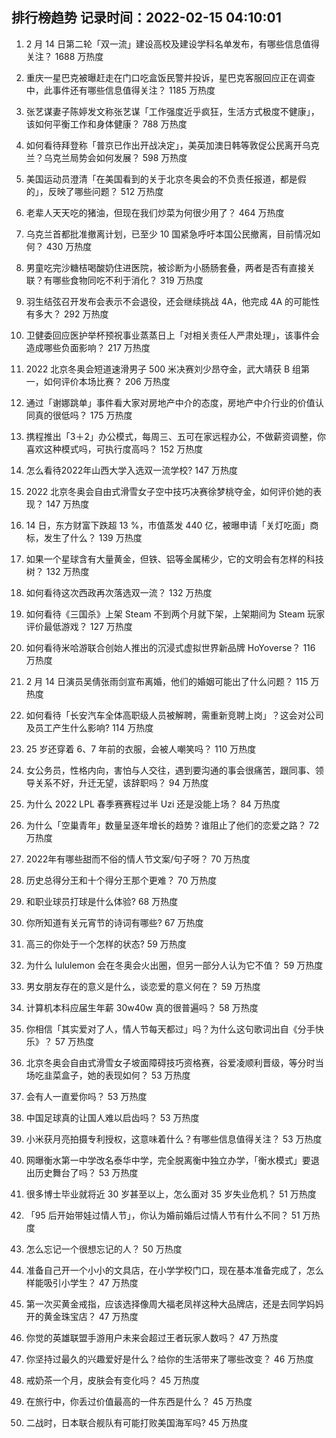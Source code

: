 
## 排行榜趋势 记录时间：2022-02-15 04:10:01
  
  1. 2 月 14 日第二轮「双一流」建设高校及建设学科名单发布，有哪些信息值得关注？ 1688 万热度
    
  2. 重庆一星巴克被曝赶走在门口吃盒饭民警并投诉，星巴克客服回应正在调查中，此事件还有哪些信息值得关注？ 1185 万热度
    
  3. 张艺谋妻子陈婷发文称张艺谋「工作强度近乎疯狂，生活方式极度不健康」，该如何平衡工作和身体健康？ 788 万热度
    
  4. 如何看待拜登称「普京已作出开战决定」，美英加澳日韩等敦促公民离开乌克兰？乌克兰局势会如何发展？ 598 万热度
    
  5. 美国运动员澄清「在美国看到的关于北京冬奥会的不负责任报道，都是假的」，反映了哪些问题？ 512 万热度
    
  6. 老辈人天天吃的猪油，但现在我们炒菜为何很少用了？ 464 万热度
    
  7. 乌克兰首都批准撤离计划，已至少 10 国紧急呼吁本国公民撤离，目前情况如何？ 430 万热度
    
  8. 男童吃完沙糖桔喝酸奶住进医院，被诊断为小肠肠套叠，两者是否有直接关联？有哪些食物同吃不利于消化？ 319 万热度
    
  9. 羽生结弦召开发布会表示不会退役，还会继续挑战 4A，他完成 4A 的可能性有多大？ 292 万热度
    
  10. 卫健委回应医护举杯预祝事业蒸蒸日上「对相关责任人严肃处理」，该事件会造成哪些负面影响？ 217 万热度
    
  11. 2022 北京冬奥会短道速滑男子 500 米决赛刘少昂夺金，武大靖获 B 组第一，如何评价本场比赛？ 206 万热度
    
  12. 通过「谢娜跳单」事件看大家对房地产中介的态度，房地产中介行业的价值认同真的很低吗？ 175 万热度
    
  13. 携程推出「3＋2」办公模式，每周三、五可在家远程办公，不做薪资调整，你喜欢这种模式吗，可执行度高吗？ 152 万热度
    
  14. 怎么看待2022年山西大学入选双一流学校? 147 万热度
    
  15. 2022 北京冬奥会自由式滑雪女子空中技巧决赛徐梦桃夺金，如何评价她的表现？ 147 万热度
    
  16. 14 日，东方财富下跌超 13 %，市值蒸发 440 亿，被曝申请「关灯吃面」商标，发生了什么？ 139 万热度
    
  17. 如果一个星球含有大量黄金，但铁、铝等金属稀少，它的文明会有怎样的科技树？ 132 万热度
    
  18. 如何看待这次西政再次落选双一流？ 132 万热度
    
  19. 如何看待《三国杀》上架 Steam 不到两个月就下架，上架期间为 Steam 玩家评价最低游戏？ 127 万热度
    
  20. 如何看待米哈游联合创始人推出的沉浸式虚拟世界新品牌 HoYoverse？ 116 万热度
    
  21. 2 月 14 日演员吴倩张雨剑宣布离婚，他们的婚姻可能出了什么问题？ 115 万热度
    
  22. 如何看待「长安汽车全体高职级人员被解聘，需重新竞聘上岗」？这会对公司及员工产生什么影响? 114 万热度
    
  23. 25 岁还穿着 6、7 年前的衣服，会被人嘲笑吗？ 110 万热度
    
  24. 女公务员，性格内向，害怕与人交往，遇到要沟通的事会很痛苦，跟同事、领导关系不好，升迁无望，该辞职吗？ 94 万热度
    
  25. 为什么 2022 LPL 春季赛赛程过半 Uzi 还是没能上场？ 84 万热度
    
  26. 为什么「空巢青年」数量呈逐年增长的趋势？谁阻止了他们的恋爱之路？ 72 万热度
    
  27. 2022年有哪些甜而不俗的情人节文案/句子呀？ 70 万热度
    
  28. 历史总得分王和十个得分王那个更难？ 70 万热度
    
  29. 和职业球员打球是什么体验? 68 万热度
    
  30. 你所知道有关元宵节的诗词有哪些? 67 万热度
    
  31. 高三的你处于一个怎样的状态? 59 万热度
    
  32. 为什么 lululemon 会在冬奥会火出圈，但另一部分人认为它不值？ 59 万热度
    
  33. 男女朋友存在的意义是什么，谈恋爱的意义何在？ 59 万热度
    
  34. 计算机本科应届生年薪 30w40w 真的很普遍吗？ 58 万热度
    
  35. 你相信「其实爱对了人，情人节每天都过」吗？为什么这句歌词出自《分手快乐》？ 57 万热度
    
  36. 北京冬奥会自由式滑雪女子坡面障碍技巧资格赛，谷爱凌顺利晋级，等分时当场吃韭菜盒子，她的表现如何？ 53 万热度
    
  37. 会有人一直爱你吗？ 53 万热度
    
  38. 中国足球真的让国人难以启齿吗？ 53 万热度
    
  39. 小米获月亮拍摄专利授权，这意味着什么？有哪些信息值得关注？ 53 万热度
    
  40. 网曝衡水第一中学改名泰华中学，完全脱离衡中独立办学，「衡水模式」要退出历史舞台了吗？ 53 万热度
    
  41. 很多博士毕业就将近 30 岁甚至以上，怎么面对 35 岁失业危机？ 51 万热度
    
  42. 「95 后开始带娃过情人节」，你认为婚前婚后过情人节有什么不同？ 51 万热度
    
  43. 怎么忘记一个很想忘记的人？ 50 万热度
    
  44. 准备自己开一个小小的文具店，在小学学校门口，现在基本准备完成了，怎么样能吸引小学生？ 47 万热度
    
  45. 第一次买黄金戒指，应该选择像周大福老凤祥这种大品牌店，还是去同学妈妈开的黄金珠宝店？ 47 万热度
    
  46. 你觉的英雄联盟手游用户未来会超过王者玩家人数吗？ 47 万热度
    
  47. 你坚持过最久的兴趣爱好是什么？给你的生活带来了哪些改变？ 46 万热度
    
  48. 戒奶茶一个月，皮肤会有变化吗？ 45 万热度
    
  49. 在旅行中，你丢过价值最高的一件东西是什么？ 45 万热度
    
  50. 二战时，日本联合舰队有可能打败美国海军吗? 45 万热度
    